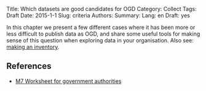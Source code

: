 Title: Which datasets are good candidates for OGD
Category: Collect
Tags: Draft
Date: 2015-1-1
Slug: criteria
Authors:
Summary:
Lang: en
Draft: yes

In this chapter we present a few different cases where it has been more or less difficult to publish data as OGD, and share some useful tools for making sense of this question when exploring data in your organisation. Also see: [making an inventory](inventory).

## References

- [M7 Worksheet for government authorities](/ref-m7-recht-arbeitshilfe-en)
